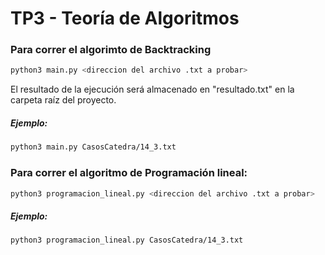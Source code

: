 # TP3 - Teoría de Algoritmos 
### Para correr el algorimto de Backtracking

```bash
python3 main.py <direccion del archivo .txt a probar>
```
El resultado de la ejecución será almacenado en "resultado.txt" en la carpeta raíz del proyecto.

##### Ejemplo:
```bash
python3 main.py CasosCatedra/14_3.txt
```

### Para correr el algoritmo de Programación lineal:

```bash
python3 programacion_lineal.py <direccion del archivo .txt a probar>
```
##### Ejemplo:
```bash
python3 programacion_lineal.py CasosCatedra/14_3.txt
```
